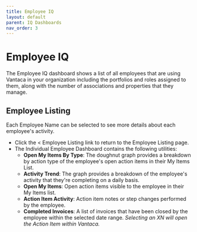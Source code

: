 ```yaml
---
title: Employee IQ
layout: default
parent: IQ Dashboards
nav_order: 3
---
```


# Employee IQ
The Employee IQ dashboard shows a list of all employees that are using Vantaca in your organization including the portfolios and roles assigned to them, along with the number of associations and properties that they manage.

## Employee Listing
Each Employee Name can be selected to see more details about each employee's activity.

- Click the < Employee Listing link to return to the Employee Listing page.
- The Individual Employee Dashboard contains the following utilities:
    - **Open My Items By Type**: The doughnut graph provides a breakdown by action type of the employee's open action items in their My Items List.
	- **Activity Trend**: The graph provides a breakdown of the employee's activity that they're completing on a daily basis.
	- **Open My Items**: Open action items visible to the employee in their My Items list.
	- **Action Item Activity**: Action item notes or step changes performed by the employee.
	- **Completed Invoices**: A list of invoices that have been closed by the employee within the selected date range. *Selecting an XN will open the Action Item within Vantaca.*

